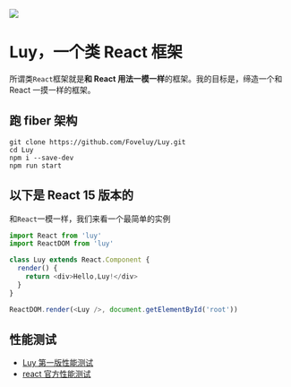 ![](https://github.com/Foveluy/Luy/blob/master/art/luy.png?raw=true)

# Luy，一个类 React 框架

所谓类`React`框架就是**和 React 用法一模一样**的框架。我的目标是，缔造一个和 React 一摸一样的框架。

## 跑 fiber 架构

```
git clone https://github.com/Foveluy/Luy.git
cd Luy
npm i --save-dev
npm run start
```

## 以下是 React 15 版本的

和`React`一模一样，我们来看一个最简单的实例

```javascript
import React from 'luy'
import ReactDOM from 'luy'

class Luy extends React.Component {
  render() {
    return <div>Hello,Luy!</div>
  }
}

ReactDOM.render(<Luy />, document.getElementById('root'))
```

## 性能测试

* [Luy 第一版性能测试](http://htmlpreview.github.io/?https://github.com/215566435/Luy/blob/master/performance/luy/index.html)
* [react 官方性能测试](http://htmlpreview.github.io/?https://github.com/215566435/Luy/blob/master/performance/react/index.html)
